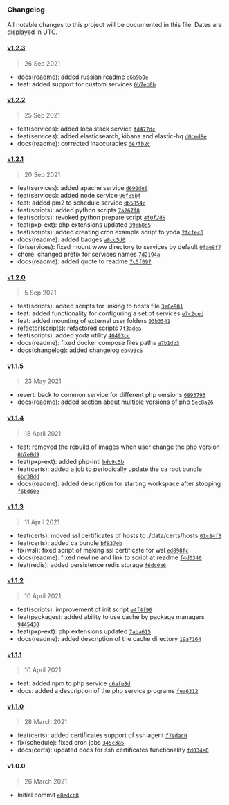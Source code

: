 ### Changelog

All notable changes to this project will be documented in this file. Dates are displayed in UTC.

#### [v1.2.3](https://github.com/Dandula/power-docker/compare/v1.2.2...v1.2.3)

> 26 Sep 2021

- docs(readme): added russian readme [`d6b9b0e`](https://github.com/Dandula/power-docker/commit/d6b9b0eecb6f37a9a77b5e8d98d1b918f3e887ce)
- feat: added support for custom services [`0b7eb0b`](https://github.com/Dandula/power-docker/commit/0b7eb0b085c582314a5c36e34af405a519628335)

#### [v1.2.2](https://github.com/Dandula/power-docker/compare/v1.2.1...v1.2.2)

> 25 Sep 2021

- feat(services): added localstack service [`fd477dc`](https://github.com/Dandula/power-docker/commit/fd477dce22f1ffa15bbed3b2de18b0473a8cc365)
- feat(services): added elasticsearch, kibana and elastic-hq [`d0ced8e`](https://github.com/Dandula/power-docker/commit/d0ced8e05fed147f46f7dbea912c6ce2de0ecddd)
- docs(readme): corrected inaccuracies [`de7fb2c`](https://github.com/Dandula/power-docker/commit/de7fb2ccc83e32448d2bf5ab45ac553fa773b490)
 
#### [v1.2.1](https://github.com/Dandula/power-docker/compare/v1.2.0...v1.2.1)

> 20 Sep 2021

- feat(services): added apache service [`d690de6`](https://github.com/Dandula/power-docker/commit/d690de662871ec34fd6ea4ba18da9161281c25f3)
- feat(services): added node service [`96f85bf`](https://github.com/Dandula/power-docker/commit/96f85bfe234583238f5b2ef810ad811518583076)
- feat: added pm2 to schedule service [`db5854c`](https://github.com/Dandula/power-docker/commit/db5854cf4c397105b1f8986f1637c77cce8a5f6c)
- feat(scripts): added python scripts [`7a267f8`](https://github.com/Dandula/power-docker/commit/7a267f89126dc68952b31b37d95501c98fb5daee)
- feat(scripts): revoked python prepare script [`4f0f2d5`](https://github.com/Dandula/power-docker/commit/4f0f2d5791fd055d6ed22d86c82efa6047656c95)
- feat(pxp-ext): php extensions updated [`39eb8d5`](https://github.com/Dandula/power-docker/commit/39eb8d5ff0decef1d828a497c1f5ffa59ce80d26)
- feat(scripts): added creating cron example script to yoda [`2fcfec0`](https://github.com/Dandula/power-docker/commit/2fcfec08fb7aa97e7106ad4dca3ac0cbb7b4d39a)
- docs(readme): added badges [`a8cc5d0`](https://github.com/Dandula/power-docker/commit/a8cc5d01c783dc38806b4ba500b2f5fc83f4dcfe)
- fix(services): fixed mount www directory to services by default [`0fae8f7`](https://github.com/Dandula/power-docker/commit/0fae8f7972fa89ad0b405a3edadc22567e9034c7)
- chore: changed prefix for services names [`7d2194a`](https://github.com/Dandula/power-docker/commit/7d2194ae364dd99d023fa7c6e0439a6c192c2bb4)
- docs(readme): added quote to readme [`7c5f097`](https://github.com/Dandula/power-docker/commit/7c5f09734ea6ef00ccc505e22273425cf82b9973)

#### [v1.2.0](https://github.com/Dandula/power-docker/compare/v1.1.5...v1.2.0)

> 5 Sep 2021

- feat(scripts): added scripts for linking to hosts file [`3e6e901`](https://github.com/Dandula/power-docker/commit/3e6e901e02ed1b466036dc6dc480a7773eb31162)
- feat: added functionality for configuring a set of services [`e7c2ced`](https://github.com/Dandula/power-docker/commit/e7c2ced277586b65d8d685702c65f56152798f38)
- feat: added mounting of external user folders [`03b3541`](https://github.com/Dandula/power-docker/commit/03b354153a1ce21896f06c10ea43e804912c96da)
- refactor(scripts): refactored scripts [`7f3adea`](https://github.com/Dandula/power-docker/commit/7f3adeaa98bef353429d07c50f3951274aba03df)
- feat(scripts): added yoda utility [`40493cc`](https://github.com/Dandula/power-docker/commit/40493cca46e271ab978d5b892f4651063970b0d9) 
- docs(readme): fixed docker compose files paths [`a7b1db3`](https://github.com/Dandula/power-docker/commit/a7b1db3ab8b099d722d5c04a65a116ff53b0d624)
- docs(changelog): added changelog [`eb493c6`](https://github.com/Dandula/power-docker/commit/eb493c667eec103a9e635af3a43355e438550bd6)

#### [v1.1.5](https://github.com/Dandula/power-docker/compare/v1.1.4...v1.1.5)

> 23 May 2021

- revert: back to common service for different php versions [`6893793`](https://github.com/Dandula/power-docker/commit/68937939a41f831dcc77edcc93e7dfd585d40598)
- docs(readme): added section about multiple versions of php [`5ec8a26`](https://github.com/Dandula/power-docker/commit/5ec8a26811345aab164cb41c64189ad8875bff39)

#### [v1.1.4](https://github.com/Dandula/power-docker/compare/v1.1.3...v1.1.4)

> 18 April 2021

- feat: removed the rebuild of images when user change the php version [`0b7e8d9`](https://github.com/Dandula/power-docker/commit/0b7e8d94c841e4bfb62bae936089e2ebca6e3f61)
- feat(pxp-ext): added php-intl [`bdc9c5b`](https://github.com/Dandula/power-docker/commit/bdc9c5b8fc21309b6736e2d61790c6ad093127e2)
- feat(certs): added a job to periodically update the ca root bundle [`6bd38dd`](https://github.com/Dandula/power-docker/commit/6bd38ddbae508a921c20947c08f437886ffed42b)
- docs(readme): added description for starting workspace after stopping [`f6bd60e`](https://github.com/Dandula/power-docker/commit/f6bd60e198d967eea80935e79aa09ba6d65b4852)

#### [v1.1.3](https://github.com/Dandula/power-docker/compare/v1.1.2...v1.1.3)

> 11 April 2021

- feat(certs): moved ssl certificates of hosts to ./data/certs/hosts [`01c84f5`](https://github.com/Dandula/power-docker/commit/01c84f57ce99bac43170286cf5c80915c7861747)
- feat(certs): added ca bundle [`bf837eb`](https://github.com/Dandula/power-docker/commit/bf837eb4c5e43a35a856cb3185ac8efe2f300639)
- fix(wsl): fixed script of making ssl certificate for wsl [`ed898fc`](https://github.com/Dandula/power-docker/commit/ed898fc79046f8e567dfbb44aa505d4543ff23ef)
- docs(readme): fixed newline and link to script at readme [`f4d0346`](https://github.com/Dandula/power-docker/commit/f4d03467c7991b0221211fccb352421bade3d7ef)
- feat(redis): added persistence redis storage [`f6dc0a6`](https://github.com/Dandula/power-docker/commit/f6dc0a663e349c7734a558af5fa9c600dd7ef8e5)

#### [v1.1.2](https://github.com/Dandula/power-docker/compare/v1.1.1...v1.1.2)

> 10 April 2021

- feat(scripts): improvement of init script [`e4f4f96`](https://github.com/Dandula/power-docker/commit/e4f4f9664384995723a4d8b945807a4e99922e7a)
- feat(packages): added ability to use cache by package managers [`9445430`](https://github.com/Dandula/power-docker/commit/9445430cf113b058ce307b5ecf186937d036ca7f)
- feat(pxp-ext): php extensions updated [`7aba615`](https://github.com/Dandula/power-docker/commit/7aba615ffc07f9782923ff07de01f89dbac02a64)
- docs(readme): added description of the cache directory [`19a7164`](https://github.com/Dandula/power-docker/commit/19a716442e2af846a7119d4da1314e0a916d4d26)

#### [v1.1.1](https://github.com/Dandula/power-docker/compare/v1.1.0...v1.1.1)

> 10 April 2021

- feat: added npm to php service [`c6afe8d`](https://github.com/Dandula/power-docker/commit/c6afe8d1e83d0cb63e70668d8f234ee8266d8459)
- docs: added a description of the php service programs [`fea6312`](https://github.com/Dandula/power-docker/commit/fea63124860acb4f6dd6e342679bd6924e27de5e)

#### [v1.1.0](https://github.com/Dandula/power-docker/compare/v1.0.0...v1.1.0)

> 28 March 2021

- feat(certs): added certificates support of ssh agent [`f7edac0`](https://github.com/Dandula/power-docker/commit/f7edac05f157bab29103e50122ce7de4f9aceec8)
- fix(schedule): fixed cron jobs [`345c3a5`](https://github.com/Dandula/power-docker/commit/345c3a569c9a6e5d0725c9e35168a513de150632)
- docs(certs): updated docs for ssh certificates functionality [`fd034e0`](https://github.com/Dandula/power-docker/commit/fd034e071e18d6b9f7497edb612b3b7f4f656e89)

#### v1.0.0

> 26 March 2021

- Initial commit [`e8edcb8`](https://github.com/Dandula/power-docker/commit/e8edcb86e4bdafe4a287dc8651603a3f533b90bb)
